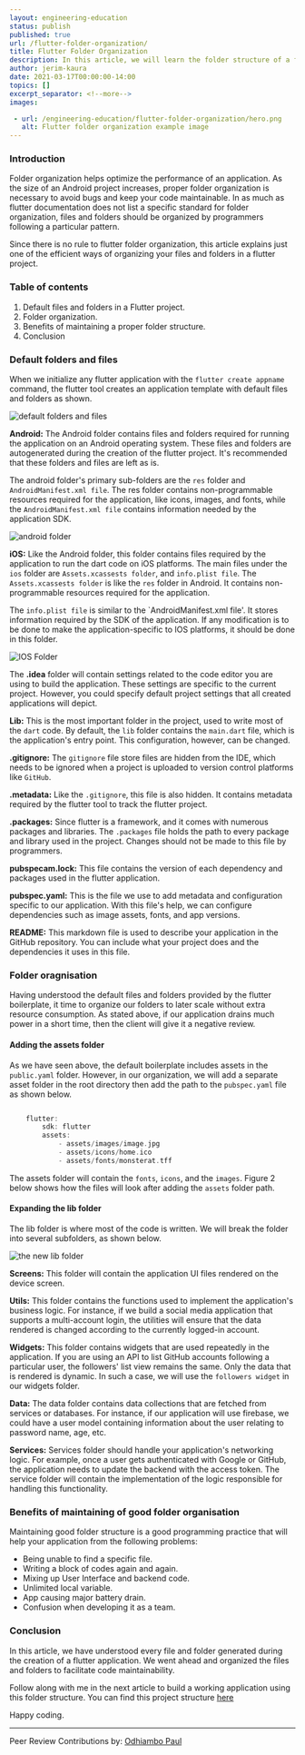 ```yaml
---
layout: engineering-education
status: publish
published: true
url: /flutter-folder-organization/
title: Flutter Folder Organization
description: In this article, we will learn the folder structure of a flutter application. Folder organization helps optimize the performance of an application.
author: jerim-kaura
date: 2021-03-17T00:00:00-14:00
topics: []
excerpt_separator: <!--more-->
images:

 - url: /engineering-education/flutter-folder-organization/hero.png
   alt: Flutter folder organization example image
---
```

### Introduction
Folder organization helps optimize the performance of an application. As the size of an Android project increases, proper folder organization is necessary to avoid bugs and keep your code maintainable. In as much as flutter documentation does not list a specific standard for folder organization, files and folders should be organized by programmers following a particular pattern. 
<!--more-->
Since there is no rule to flutter folder organization, this article explains just one of the efficient ways of organizing your files and folders in a flutter project. 

### Table of contents
1. Default files and folders in a Flutter project.
2. Folder organization.
3. Benefits of maintaining a proper folder structure.
4. Conclusion

### Default folders and files
When we initialize any flutter application with the `flutter create appname` command, the flutter tool creates an application template with default files and folders as shown.

![default folders and files](/flutter-folder-organization/default-folders-and-files.png)

**Android:** The Android folder contains files and folders required for running the application on an Android operating system. These files and folders are autogenerated during the creation of the flutter project. It's recommended that these folders and files are left as is.

The android folder's primary sub-folders are the `res` folder and `AndroidManifest.xml file`. The res folder contains non-programmable resources required for the application, like icons, images, and fonts, while the `AndroidManifest.xml file` contains information needed by the application SDK.

![android folder](/flutter-folder-organization/android-folder.png)

**iOS:** Like the Android folder, this folder contains files required by the application to run the dart code on iOS platforms. The main files under the `ios` folder are `Assets.xcassests folder`, and `info.plist file`. The `Assets.xcassests folder` is like the `res` folder in Android. It contains non-programmable resources required for the application. 

The `info.plist file` is similar to the `AndroidManifest.xml file'. It stores information required by the SDK of the application. If any modification is to be done to make the application-specific to IOS platforms, it should be done in this folder.

![IOS Folder](/flutter-folder-organization/ios-folder.png) 

The **.idea** folder will contain settings related to the code editor you are using to build the application. These settings are specific to the current project. However, you could specify default project settings that all created applications will depict.

**Lib:** This is the most important folder in the project, used to write most of the `dart` code. By default, the `lib` folder contains the `main.dart` file, which is the application's entry point. This configuration, however, can be changed.

**.gitignore:** The `gitignore` file store files are hidden from the IDE, which needs to be ignored when a project is uploaded to version control platforms like `GitHub`.

**.metadata:** Like the `.gitignore`, this file is also hidden. It contains metadata required by the flutter tool to track the flutter project.

**.packages:** Since flutter is a framework, and it comes with numerous packages and libraries. The `.packages` file holds the path to every package and library used in the project. Changes should not be made to this file by programmers.

**pubspecam.lock:** This file contains the version of each dependency and packages used in the flutter application.

**pubspec.yaml:** This is the file we use to add metadata and configuration specific to our application. With this file's help, we can configure dependencies such as image assets, fonts, and app versions.

**README:** This markdown file is used to describe your application in the GitHub repository. You can include what your project does and the dependencies it uses in this file.

### Folder oragnisation
Having understood the default files and folders provided by the flutter boilerplate, it time to organize our folders to later scale without extra resource consumption. As stated above, if our application drains much power in a short time, then the client will give it a negative review. 
 
#### Adding the assets folder
As we have seen above, the default boilerplate includes assets in the `public.yaml` folder. However, in our organization, we will add a separate asset folder in the root directory then add the path to the `pubspec.yaml` file as shown below.

```dart

    flutter:
        sdk: flutter
        assets:
            - assets/images/image.jpg
            - assets/icons/home.ico
            - assets/fonts/monsterat.tff
```

The assets folder will contain the `fonts`, `icons`, and the `images`. Figure 2 below shows how the files will look after adding the `assets` folder path.

#### Expanding the lib folder
The lib folder is where most of the code is written. We will break the folder into several subfolders, as shown below.

![the new lib folder](/flutter-folder-organization/lib-folder.png) 

**Screens:** This folder will contain the application UI files rendered on the device screen.

**Utils:** This folder contains the functions used to implement the application's business logic. For instance, if we build a social media application that supports a multi-account login, the utilities will ensure that the data rendered is changed according to the currently logged-in account.

**Widgets:** This folder contains widgets that are used repeatedly in the application. If you are using an API to list GitHub accounts following a particular user, the followers' list view remains the same. Only the data that is rendered is dynamic. In such a case, we will use the `followers widget` in our widgets folder.

**Data:** The data folder contains data collections that are fetched from services or databases. For instance, if our application will use firebase, we could have a user model containing information about the user relating to password name, age, etc.

**Services:** Services folder should handle your application's networking logic. For example, once a user gets authenticated with Google or GitHub, the application needs to update the backend with the access token. The service folder will contain the implementation of the logic responsible for handling this functionality.

### Benefits of maintaining of good folder organisation
Maintaining good folder structure is a good programming practice that will help your application from the following problems:
- Being unable to find a specific file.
- Writing a block of codes again and again.
- Mixing up User Interface and backend code.
- Unlimited local variable.
- App causing major battery drain.
- Confusion when developing it as a team.

### Conclusion
In this article, we have understood every file and folder generated during the creation of a flutter application. We went ahead and organized the files and folders to facilitate code maintainability. 

Follow along with me in the next article to build a working application using this folder structure. You can find this project structure [here](https://github.com/jerimkaura/bulidingMyApps/tree/flutter-folder-organization/folder_structure_app)

Happy coding.

---
Peer Review Contributions by: [Odhiambo Paul](/authors/odhiambo-paul/)


